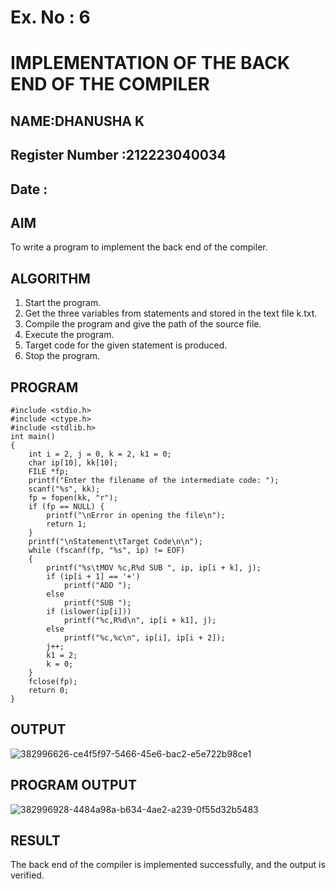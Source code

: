 # Ex. No : 6	
# IMPLEMENTATION OF THE BACK END OF THE COMPILER 
## NAME:DHANUSHA K
## Register Number :212223040034
## Date : 

## AIM   
To write a program to implement the back end of the compiler.

## ALGORITHM
1.	Start the program.
2.	Get the three variables from statements and stored in the text file k.txt.
3.	Compile the program and give the path of the source file.
4.	Execute the program.
5.	Target code for the given statement is produced.
6.	Stop the program.

## PROGRAM
```
#include <stdio.h>
#include <ctype.h>
#include <stdlib.h>
int main()
{
    int i = 2, j = 0, k = 2, k1 = 0;
    char ip[10], kk[10];
    FILE *fp;
    printf("Enter the filename of the intermediate code: ");
    scanf("%s", kk);
    fp = fopen(kk, "r");
    if (fp == NULL) {
        printf("\nError in opening the file\n");
        return 1;
    }
    printf("\nStatement\tTarget Code\n\n");
    while (fscanf(fp, "%s", ip) != EOF)
    {
        printf("%s\tMOV %c,R%d SUB ", ip, ip[i + k], j);
        if (ip[i + 1] == '+')
            printf("ADD ");
        else
            printf("SUB ");
        if (islower(ip[i]))
            printf("%c,R%d\n", ip[i + k1], j);
        else
            printf("%c,%c\n", ip[i], ip[i + 2]);
        j++;
        k1 = 2;
        k = 0;
    }
    fclose(fp);
    return 0;
}
```

## OUTPUT 
![382996626-ce4f5f97-5466-45e6-bac2-e5e722b98ce1](https://github.com/user-attachments/assets/938f2bd1-90c7-4725-abd4-6e4fda1327d9)

## PROGRAM OUTPUT
![382996928-4484a98a-b634-4ae2-a239-0f55d32b5483](https://github.com/user-attachments/assets/2a69fbfc-5fdd-4825-8024-74527f701c4d)

## RESULT
The back end of the compiler is implemented successfully, and the output is verified.
